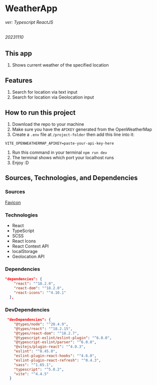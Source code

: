 # WeatherApp
###### ver: Typescript ReactJS
###### 20231110

## This app
1. Shows current weather of the specified location
   
## Features
1. Search for location via text input
2. Search for location via Geolocation input

## How to run this project
1. Download the repo to your machine
2. Make sure you have the `APIKEY` generated from the OpenWeatherMap
3. Create a `.env` file at `/project-folder` then add this line into it:
```
VITE_OPENWEATHERMAP_APIKEY=paste-your-api-key-here
```
1. Run this command in your terminal `npm run dev`
2. The terminal shows which port your localhost runs
3. Enjoy :D


## Sources, Technologies, and Dependencies

### Sources
[Favicon](https://www.svgrepo.com/svg/530233/weather)

### Technologies
- React
- TypeScript
- SCSS
- React Icons
- React Context API
- localStorage
- Geolocation API

### Dependencies
```json
"dependencies": {
    "react": "^18.2.0",
    "react-dom": "^18.2.0",
    "react-icons": "^4.10.1"
  },
```

### DevDependencies
```json
 "devDependencies": {
    "@types/node": "^20.4.9",
    "@types/react": "^18.2.15",
    "@types/react-dom": "^18.2.7",
    "@typescript-eslint/eslint-plugin": "^6.0.0",
    "@typescript-eslint/parser": "^6.0.0",
    "@vitejs/plugin-react": "^4.0.3",
    "eslint": "^8.45.0",
    "eslint-plugin-react-hooks": "^4.6.0",
    "eslint-plugin-react-refresh": "^0.4.3",
    "sass": "^1.65.1",
    "typescript": "^5.0.2",
    "vite": "^4.4.5"
  }
```
